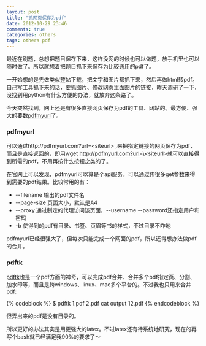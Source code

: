 ```yaml
---
layout: post
title: "抓网页保存为pdf"
date: 2012-10-29 23:46
comments: true
categories: others
tags: others pdf
---
```


[pdfmyurl]: (http://pdfmyrul) "pdfmyurl"
[pdftk]: (http://www.pdflabs.com/tools/pdftk-the-pdf-toolkit/) "pdftk"

最近在刷题，总想把题目保存下来，这样没网的时候也可以做题，放手机里也可以随时做了。所以就想着把题目抓下来保存为比较通用的pdf了。

一开始想的是先做类似整站下载，把文字和图片都抓下来，然后再做html转pdf。自己写工具抓下来的话，要抓图片、修改网页里面图片的链接，昨天调研了一下，没找到用python有什么方便的办法，就放弃这条路了。

今天突然找到，网上还是有很多直接网页保存为pdf的工具、网站的。最方便、强大的要数[pdfmyurl]了。


### pdfmyurl

可以通过http://pdfmyurl.com?url=\<siteurl\> ,来把指定链接的网页保存为pdf，而且是直接返回的，即用wget http://pdfmyurl.com?url=\<siteurl\>就可以直接得到所需的pdf，不用再按什么按钮之类的了。

在官网上可以发现，pdfmyurl可以算是个api服务，可以通过传很多get参数来得到需要的pdf结果。比较常用的有：

- \-\-filename    输出的pdf文件名
- \-\-page-size   页面大小，默认是A4
- \-\-proxy       通过制定的代理访问该页面，--username --password还指定用户和密码
- -b            使得到的pdf有目录、书签、页眉等书的样式，不过目录不咋地

pdfmyurl已经很强大了，但每次只能完成一个网面的pdf，所以还得想办法做pdf的合并。

### pdftk

[pdftk]也是一个pdf方面的神奇，可以完成pdf合并、合并多个pdf指定页、分割、加水印等，而且是跨windows、linux、mac多个平台的。不过我也只用来合并pdf:

{% codeblock %}
$ pdftk 1.pdf 2.pdf cat output 12.pdf
{% endcodeblock %}

但弄出来的pdf是没有目录的。

所以更好的办法其实是用更强大的latex。不过latex还有待系统地研究，现在的再写个bash就已经满足我90%的要求了～

